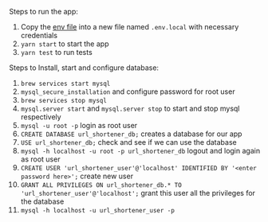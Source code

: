 Steps to run the app:
1. Copy the [env file](./.env) into a new file named `.env.local` with necessary credentials
2. `yarn start` to start the app
3. `yarn test` to run tests

Steps to Install, start and configure database:
1. `brew services start mysql`
2. `mysql_secure_installation` and configure password for root user
3. `brew services stop mysql`
4. `mysql.server start` and `mysql.server stop` to start and stop mysql respectively
5. `mysql -u root -p` login as root user
6. `CREATE DATABASE url_shortener_db;` creates a database for our app
7. `USE url_shortener_db;` check and see if we can use the database
8. `mysql -h localhost -u root -p url_shortener_db` logout and login again as root user
9. `CREATE USER 'url_shortener_user'@'localhost' IDENTIFIED BY '<enter password here>';` create new user
10. `GRANT ALL PRIVILEGES ON url_shortener_db.* TO 'url_shortener_user'@'localhost';` grant this user all the privileges for the database
11. `mysql -h localhost -u url_shortener_user -p`